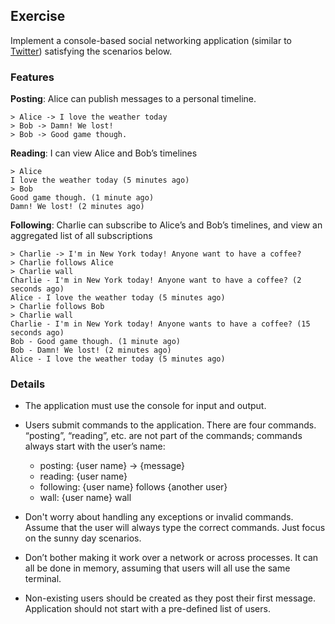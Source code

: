## Exercise
Implement a console-based social networking application (similar to [Twitter](www.twitter.com)) satisfying the scenarios below.

### Features
**Posting**: Alice can publish messages to a personal timeline.

    > Alice -> I love the weather today
    > Bob -> Damn! We lost!
    > Bob -> Good game though.

**Reading**: I can view Alice and Bob’s timelines

    > Alice
    I love the weather today (5 minutes ago)
    > Bob
    Good game though. (1 minute ago)
    Damn! We lost! (2 minutes ago)

**Following**: Charlie can subscribe to Alice’s and Bob’s timelines, and view an aggregated list of all subscriptions

    > Charlie -> I'm in New York today! Anyone want to have a coffee?
    > Charlie follows Alice
    > Charlie wall
    Charlie - I'm in New York today! Anyone want to have a coffee? (2 seconds ago)
    Alice - I love the weather today (5 minutes ago)
    > Charlie follows Bob
    > Charlie wall
    Charlie - I'm in New York today! Anyone wants to have a coffee? (15 seconds ago)
    Bob - Good game though. (1 minute ago)
    Bob - Damn! We lost! (2 minutes ago)
    Alice - I love the weather today (5 minutes ago)

### Details
* The application must use the console for input and output.

* Users submit commands to the application. There are four commands. “posting”, “reading”, etc. are not part of the commands; commands always start with the user’s name:
  - posting:   {user name} -> {message}
  - reading:   {user name}
  - following: {user name} follows {another user}
  - wall:      {user name} wall


* Don't worry about handling any exceptions or invalid commands. Assume that the user will always type the correct commands. Just focus on the sunny day scenarios.

* Don’t bother making it work over a network or across processes. It can all be done in memory, assuming that users will all use the same terminal.

* Non-existing users should be created as they post their first message. Application should not start with a pre-defined list of users.
